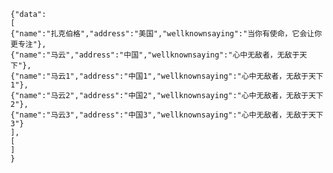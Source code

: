 
    {"data":
    [
    {"name":"扎克伯格","address":"美国","wellknownsaying":"当你有使命，它会让你更专注"},
    {"name":"马云","address":"中国","wellknownsaying":"心中无敌者，无敌于天下"},
    {"name":"马云1","address":"中国1","wellknownsaying":"心中无敌者，无敌于天下1"},
    {"name":"马云2","address":"中国2","wellknownsaying":"心中无敌者，无敌于天下2"},
    {"name":"马云3","address":"中国3","wellknownsaying":"心中无敌者，无敌于天下3"}
    ],
    [
    ]
    }
